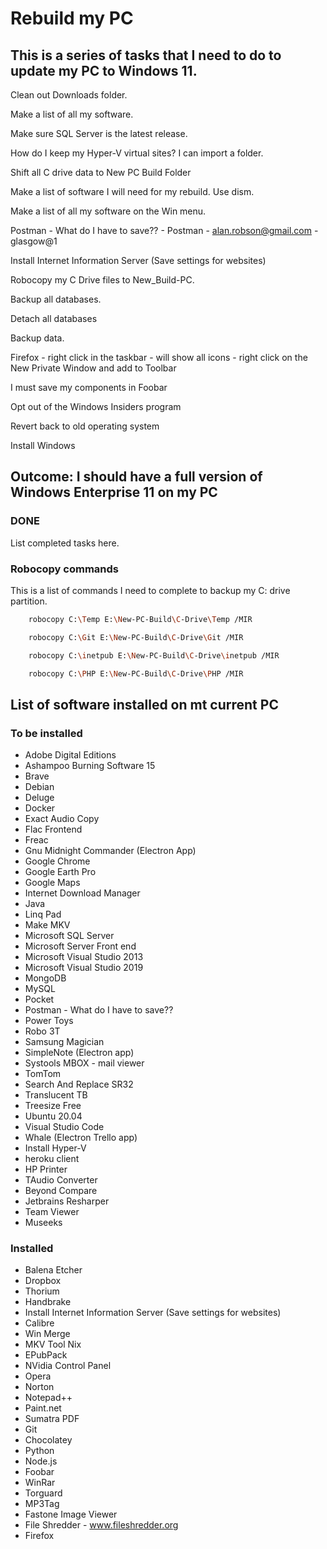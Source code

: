 # Rebuild my PC

## This is a series of tasks that I need to do to update my PC to Windows 11.

Clean out Downloads folder.

Make a list of all my software.

Make sure SQL Server is the latest release.

How do I keep my Hyper-V virtual sites? I can import a folder.

Shift all C drive data to New PC Build Folder

Make a list of software I will need for my rebuild. Use dism.

Make a list of all my software on the Win menu.

Postman - What do I have to save?? - Postman - alan.robson@gmail.com - glasgow@1

Install Internet Information Server (Save settings for websites)

Robocopy my C Drive files to New_Build-PC.

Backup all databases.

Detach all databases

Backup data.

Firefox - right click in the taskbar - will show all icons - right click on the New Private Window and add to Toolbar

I must save my components in Foobar

Opt out of the Windows Insiders program

Revert back to old operating system

Install Windows

## Outcome: I should have a full version of Windows Enterprise 11 on my PC

### DONE

List completed tasks here.

### Robocopy commands

This is a list of commands I need to complete to backup my C: drive partition.

``` bash
    robocopy C:\Temp E:\New-PC-Build\C-Drive\Temp /MIR

    robocopy C:\Git E:\New-PC-Build\C-Drive\Git /MIR

    robocopy C:\inetpub E:\New-PC-Build\C-Drive\inetpub /MIR

    robocopy C:\PHP E:\New-PC-Build\C-Drive\PHP /MIR
```

## List of software installed on mt current PC

### To be installed

* Adobe Digital Editions
* Ashampoo Burning Software 15
* Brave
* Debian
* Deluge
* Docker
* Exact Audio Copy
* Flac Frontend
* Freac
* Gnu Midnight Commander (Electron App)
* Google Chrome
* Google Earth Pro
* Google Maps
* Internet Download Manager
* Java
* Linq Pad
* Make MKV
* Microsoft SQL Server
* Microsoft Server Front end
* Microsoft Visual Studio 2013
* Microsoft Visual Studio 2019
* MongoDB
* MySQL
* Pocket
* Postman - What do I have to save??
* Power Toys
* Robo 3T
* Samsung Magician
* SimpleNote (Electron app)
* Systools MBOX - mail viewer
* TomTom
* Search And Replace SR32
* Translucent TB
* Treesize Free
* Ubuntu 20.04
* Visual Studio Code
* Whale (Electron Trello app)
* Install Hyper-V
* heroku client
* HP Printer
* TAudio Converter
* Beyond Compare
* Jetbrains Resharper
* Team Viewer
* Museeks

### Installed

* Balena Etcher
* Dropbox
* Thorium
* Handbrake
* Install Internet Information Server (Save settings for websites)
* Calibre
* Win Merge
* MKV Tool Nix
* EPubPack
* NVidia Control Panel
* Opera
* Norton
* Notepad++
* Paint.net
* Sumatra PDF
* Git
* Chocolatey
* Python
* Node.js
* Foobar
* WinRar
* Torguard
* MP3Tag
* Fastone Image Viewer
* File Shredder - www.fileshredder.org
* Firefox
